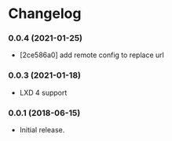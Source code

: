 # Changelog


### 0.0.4 (2021-01-25)

  * [2ce586a0] add remote config to replace url

### 0.0.3 (2021-01-18)

  * LXD 4 support

### 0.0.1 (2018-06-15)

  * Initial release.

